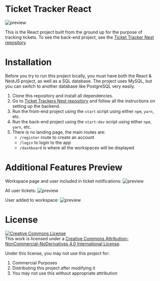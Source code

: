# Ticket Tracker React

![preview](https://i.imgur.com/upCzx5u.png)

This is the React project built from the ground up for the purpose of tracking tickets. To see the back-end project, see the [Ticket Tracker Nest repository](https://github.com/degirro/ticket-tracker-nest).

# Installation

Before you try to run this project locally, you must have both the React & NestJS project, as well as a SQL database. The project uses MySQL, but you can switch to another database like PostgreSQL very easily.

1. Clone this repository and install all dependencies.
2. Go to [Ticket Trackers Nest repository](https://github.com/degirro/ticket-tracker-nest) and follow all the instructions on setting up the backend.
3. Run the front-end project using the `start` script using either `npm`, `yarn`, etc.
4. Run the back-end project using the `start:dev` script using either `npm`, `yarn`, etc.
5. There is no landing page, the main routes are:
   - `/register` route to create an account
   - `/login` to login to the app
   - `/dashboard` is where all the workspaces will be displayed

# Additional Features Preview

Workspace page and user included in ticket notifications:
![preview](https://i.imgur.com/upCzx5u.png)

All user tickets:
![preview](https://i.imgur.com/KemYazk.png)

User added to workspace:
![preview](https://i.imgur.com/tYyzw1J.png)

# License

<a rel="license" href="http://creativecommons.org/licenses/by-nc-nd/4.0/"><img alt="Creative Commons License" style="border-width:0" src="https://i.creativecommons.org/l/by-nc-nd/4.0/88x31.png" /></a><br />This work is licensed under a <a rel="license" href="http://creativecommons.org/licenses/by-nc-nd/4.0/">Creative Commons Attribution-NonCommercial-NoDerivatives 4.0 International License</a>.

Under this license, you may not use this project for:

1. Commercial Purposes
2. Distributing this project after modifying it
3. You may not use this without appropriate attribution
